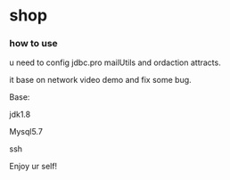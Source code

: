 # shop

### how to use

u need to config jdbc.pro mailUtils and ordaction attracts.

it base on network video demo and fix some bug.

Base:

jdk1.8

Mysql5.7

ssh

Enjoy ur self!